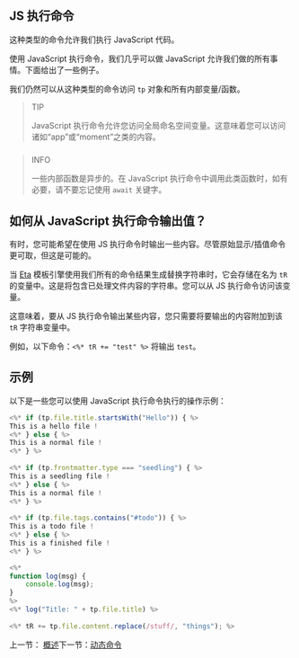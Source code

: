 ## JS 执行命令

这种类型的命令允许我们执行 JavaScript 代码。

使用 JavaScript 执行命令，我们几乎可以做 JavaScript 允许我们做的所有事情。下面给出了一些例子。

我们仍然可以从这种类型的命令访问 `tp` 对象和所有内部变量/函数。

> TIP
>
> JavaScript 执行命令允许您访问全局命名空间变量。这意味着您可以访问诸如“app”或“moment”之类的内容。

##### 

> INFO
>
> 一些内部函数是异步的。在 JavaScript 执行命令中调用此类函数时，如有必要，请不要忘记使用 `await` 关键字。

## 如何从 JavaScript 执行命令输出值？

有时，您可能希望在使用 JS 执行命令时输出一些内容。尽管原始显示/插值命令更可取，但这是可能的。

当 [Eta](https://eta.js.org/) 模板引擎使用我们所有的命令结果生成替换字符串时，它会存储在名为 `tR` 的变量中。这是将包含已处理文件内容的字符串。您可以从 JS 执行命令访问该变量。

这意味着，要从 JS 执行命令输出某些内容，您只需要将要输出的内容附加到该 `tR` 字符串变量中。

例如，以下命令：`<%* tR += "test" %>` 将输出 `test`。

## 示例

以下是一些您可以使用 JavaScript 执行命令执行的操作示例：

```js
<%* if (tp.file.title.startsWith("Hello")) { %>
This is a hello file !
<%* } else { %>
This is a normal file !
<%* } %>
    
<%* if (tp.frontmatter.type === "seedling") { %>
This is a seedling file !
<%* } else { %>
This is a normal file !
<%* } %>
    
<%* if (tp.file.tags.contains("#todo")) { %>
This is a todo file !
<%* } else { %>
This is a finished file !
<%* } %>

<%*
function log(msg) {
    console.log(msg);
}
%>
<%* log("Title: " + tp.file.title) %>
    
<%* tR += tp.file.content.replace(/stuff/, "things"); %>
```

上一节： [概述](概述.md)下一节：[动态命令](动态命令.md)